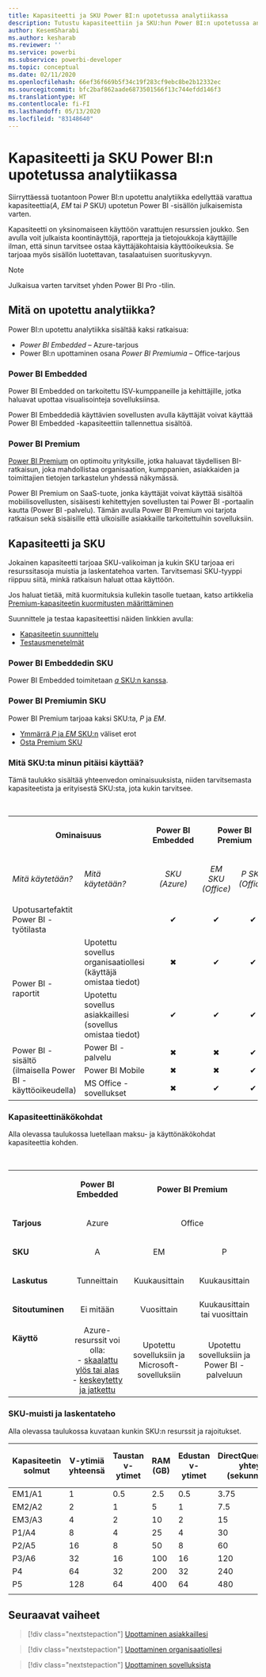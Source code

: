 ```yaml
---
title: Kapasiteetti ja SKU Power BI:n upotetussa analytiikassa
description: Tutustu kapasiteettiin ja SKU:hun Power BI:n upotetussa analytiikassa.
author: KesemSharabi
ms.author: kesharab
ms.reviewer: ''
ms.service: powerbi
ms.subservice: powerbi-developer
ms.topic: conceptual
ms.date: 02/11/2020
ms.openlocfilehash: 66ef36f669b5f34c19f283cf9ebc8be2b12332ec
ms.sourcegitcommit: bfc2baf862aade6873501566f13c744efdd146f3
ms.translationtype: HT
ms.contentlocale: fi-FI
ms.lasthandoff: 05/13/2020
ms.locfileid: "83148640"
---
```

# <a name="capacity-and-skus-in-power-bi-embedded-analytics"></a>Kapasiteetti ja SKU Power BI:n upotetussa analytiikassa

Siirryttäessä tuotantoon Power BI:n upotettu analytiikka edellyttää varattua kapasiteettia(*A*, *EM* tai *P* SKU) upotetun Power BI -sisällön julkaisemista varten.

Kapasiteetti on yksinomaiseen käyttöön varattujen resurssien joukko. Sen avulla voit julkaista koontinäyttöjä, raportteja ja tietojoukkoja käyttäjille ilman, että sinun tarvitsee ostaa käyttäjäkohtaisia käyttöoikeuksia. Se tarjoaa myös sisällön luotettavan, tasalaatuisen suorituskyvyn.

>[!NOTE]
>Julkaisua varten tarvitset yhden Power BI Pro -tilin.

## <a name="what-is-embedded-analytics"></a>Mitä on upotettu analytiikka?

Power BI:n upotettu analytiikka sisältää kaksi ratkaisua:
* *Power BI Embedded* – Azure-tarjous
* Power BI:n upottaminen osana *Power BI Premiumia* – Office-tarjous

### <a name="power-bi-embedded"></a>Power BI Embedded

Power BI Embedded on tarkoitettu ISV-kumppaneille ja kehittäjille, jotka haluavat upottaa visualisointeja sovelluksiinsa.

Power BI Embeddediä käyttävien sovellusten avulla käyttäjät voivat käyttää Power BI Embedded -kapasiteettiin tallennettua sisältöä.

### <a name="power-bi-premium"></a>Power BI Premium

[Power BI Premium](../../admin/service-premium-what-is.md) on optimoitu yrityksille, jotka haluavat täydellisen BI-ratkaisun, joka mahdollistaa organisaation, kumppanien, asiakkaiden ja toimittajien tietojen tarkastelun yhdessä näkymässä.

Power BI Premium on SaaS-tuote, jonka käyttäjät voivat käyttää sisältöä mobiilisovellusten, sisäisesti kehitettyjen sovellusten tai Power BI -portaalin kautta (Power BI -palvelu). Tämän avulla Power BI Premium voi tarjota ratkaisun sekä sisäisille että ulkoisille asiakkaille tarkoitettuihin sovelluksiin.

## <a name="capacity-and-skus"></a>Kapasiteetti ja SKU

Jokainen kapasiteetti tarjoaa SKU-valikoiman ja kukin SKU tarjoaa eri resurssitasoja muistia ja laskentatehoa varten. Tarvitsemasi SKU-tyyppi riippuu siitä, minkä ratkaisun haluat ottaa käyttöön.

Jos haluat tietää, mitä kuormituksia kullekin tasolle tuetaan, katso artikkelia [Premium-kapasiteetin kuormitusten määrittäminen](../../admin/service-admin-premium-workloads.md)

Suunnittele ja testaa kapasiteettisi näiden linkkien avulla:
* [Kapasiteetin suunnittelu](embedded-capacity-planning.md)
* [Testausmenetelmät](../../admin/service-premium-capacity-optimize.md#testing-approaches)

### <a name="power-bi-embedded-skus"></a>Power BI Embeddedin SKU

Power BI Embedded toimitetaan [*a* SKU:n kanssa](../../admin/service-admin-premium-purchase.md#purchase-a-skus-for-testing-and-other-scenarios).

### <a name="power-bi-premium-skus"></a>Power BI Premiumin SKU

Power BI Premium tarjoaa kaksi SKU:ta, *P* ja *EM*.
* [Ymmärrä *P* ja *EM* SKU:n](../../admin/service-premium-what-is.md#subscriptions-and-licensing) väliset erot
* [Osta Premium SKU](../../admin/service-admin-premium-purchase.md)

### <a name="which-sku-should-i-use"></a>Mitä SKU:ta minun pitäisi käyttää?

Tämä taulukko sisältää yhteenvedon ominaisuuksista, niiden tarvitsemasta kapasiteetista ja erityisestä SKU:sta, jota kukin tarvitsee. 

</br>
<table>
<col width="20%">
<col width="20%">
<col width="20%">
<col width="20%">
<col width="20%">
<tbody>
<tr>
<td style="text-align: center"; colspan="2"><p><b>Ominaisuus</b></p></td>
<td style="text-align: center">
<p><b>Power BI Embedded</b></p>
</td>
<td style="text-align: center"; colspan="2">
<p><b>Power BI Premium</b></p>
</td>
</tr>
<tr>
<td><p><em>Mitä käytetään?</em><p></td>
<td><p><em>Mitä käytetään?</em><p></td>
<td style="text-align: center"><p><em>SKU</br>(Azure)</em></p></td>
<td style="text-align: center"><p><em>EM SKU</br>(Office)</em></p></td>
<td style="text-align: center"><p><em>P SKU</br>(Office)</em></p></td>
</tr>
<tr>
<td>Upotusartefaktit Power BI -työtilasta</td>
<td>
</td>
<td style="text-align: center">✔</td>
<td style="text-align: center">✔</td>
<td style="text-align: center">✔</td>
</tr>
<tr>
<td rowspan="2">Power BI -raportit</td>
<td>Upotettu sovellus organisaatiollesi</br>(käyttäjä omistaa tiedot)</td>
<td style="text-align: center">✖</td>
<td style="text-align: center">✔</td>
<td style="text-align: center">✔</td>
</tr>
<tr>
<td>Upotettu sovellus asiakkaillesi</br>(sovellus omistaa tiedot)</td>
<td style="text-align: center">✔</td>
<td style="text-align: center">✔</td>
<td style="text-align: center">✔</td>
</tr>
<tr>
<td rowspan="3">Power BI -sisältö<br>(ilmaisella Power BI -käyttöoikeudella)</td>
<td>Power BI -palvelu</td>
<td style="text-align: center">✖</td>
<td style="text-align: center">✖</td>
<td style="text-align: center">✔</td>
</tr>
<tr>
<td>Power BI Mobile</td>
<td style="text-align: center">✖</td>
<td style="text-align: center">✖</td>
<td style="text-align: center">✔</td>
</tr>
<tr>
<td>MS Office -sovellukset</td>
<td style="text-align: center">✖</td>
<td style="text-align: center">✔</td>
<td style="text-align: center">✔</td>
</tr>
</tbody>
</table>

### <a name="capacity-considerations"></a>Kapasiteettinäkökohdat

Alla olevassa taulukossa luetellaan maksu- ja käyttönäkökohdat kapasiteettia kohden.

</br>
<table>
<tbody>
<tr>
<td></td>
<td style="text-align: center;"><p><strong>Power BI Embedded</strong></p></td>
<td style="text-align: center;" colspan="2"><p><strong>Power BI Premium</strong></p></td>
</tr>
<tr>
<td><p><strong>Tarjous</strong></p></td>
<td style="text-align: center;"><p>Azure</p></td>
<td style="text-align: center;" colspan="2"><p>Office</p></td>
</tr>
<tr>
<td><p><strong>SKU</strong></p></td>
<td style="text-align: center;"><p>A</p></td>
<td style="text-align: center;"><p>EM</p></td>
<td style="text-align: center;"><p>P</p></td>
</tr>
<tr>
<td><p><strong>Laskutus</strong></td>
<td style="text-align: center;">Tunneittain</td>
<td style="text-align: center;">Kuukausittain</td>
<td style="text-align: center;">Kuukausittain</td>
</tr>
<tr>
<td><p><strong>Sitoutuminen</strong></td>
<td style="text-align: center;">Ei mitään</td>
<td style="text-align: center;">Vuosittain</td>
<td style="text-align: center;">Kuukausittain tai vuosittain</td>
</tr>
<tr>
<td valign="top"><p><strong>Käyttö</strong></td>
<td style="text-align: center;">Azure-resurssit voi olla:</br>- <a href="azure-pbie-scale-capacity.md">skaalattu ylös tai alas</a></br>- <a href="azure-pbie-pause-start.md">keskeytetty ja jatkettu</a>
</td>
<td style="text-align: center;">Upotettu sovelluksiin ja</br> Microsoft-sovelluksiin</td>
<td style="text-align: center;">Upotettu sovelluksiin ja</br> Power BI -palveluun</td>
</tr>
</tbody>
</table>

### <a name="sku-memory-and-computing-power"></a>SKU-muisti ja laskentateho

Alla olevassa taulukossa kuvataan kunkin SKU:n resurssit ja rajoitukset.

| Kapasiteetin solmut | V-ytimiä yhteensä | Taustan v-ytimet | RAM (GB) | Edustan v-ytimet | DirectQuery/live-yhteys (sekunnissa) | Mallin uudelleen latauksen parallelisointi |
| --- | --- | --- | --- | --- | --- | --- |
| EM1/A1 | 1 | 0.5 | 2.5 | 0.5 | 3.75 | 1 |
| EM2/A2 | 2 | 1 | 5 | 1 | 7.5 | 2 |
| EM3/A3 | 4 | 2 | 10 | 2 | 15 | 3 |
| P1/A4 | 8 | 4 | 25 | 4 | 30 | 6 |
| P2/A5 | 16 | 8 | 50 | 8 | 60 | 12 |
| P3/A6 | 32 | 16 | 100 | 16 | 120 | 24 |
| P4 | 64 | 32 | 200 | 32 | 240 | 48 |
| P5 | 128 | 64 | 400 | 64 | 480 | 96 |
| | | | | | | |

## <a name="next-steps"></a>Seuraavat vaiheet

> [!div class="nextstepaction"]
>[Upottaminen asiakkaillesi](embed-sample-for-customers.md)

> [!div class="nextstepaction"]
>[Upottaminen organisaatiollesi](embed-sample-for-your-organization.md)

> [!div class="nextstepaction"]
> [Upottaminen sovelluksista](embed-from-apps.md)